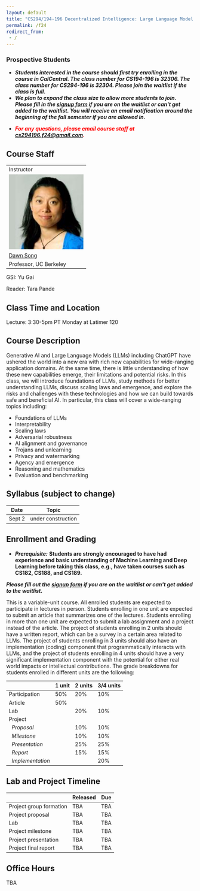 ```yaml
---
layout: default
title: "CS294/194-196 Decentralized Intelligence: Large Language Model Agents"
permalink: /f24
redirect_from:
 - /
---
```


### Prospective Students
- ***Students interested in the course should first try enrolling in the course in CalCentral. The class number for CS194-196 is 32306. The class number for CS294-196 is 32304. Please join the waitlist if the class is full.***
- ***We plan to expand the class size to allow more students to join. Please fill in the <a href="https://forms.gle/8sHgNLQm44G9yLRA8">signup form</a> if you are on the waitlist or can't get added to the waitlist. You will receive an email notification around the beginning of the fall semester if you are allowed in.***

[//]: # (- ***For general course content related questions, please join our [edstem]&#40;https://edstem.org/us/courses/41945/discussion/&#41;.***)
- ***<span style="color:red">For any questions, please email course staff at <a href="mailto:cs294196.f24@gmail.com">cs294196.f24@gmail.com</a>.</span>***

[//]: # (- ***<span style="color:red">Do not email the course staff or TAs. For private matters, post a private question on edstem and make sure it is visible to all teaching staff.</span>***)

[//]: # (- **Do not email the course staff. For private matters, post a private question on [edstem]&#40;https://edstem.org/us/courses/51702/discussion/&#41; and make sure it is visible to all teaching staff.**)

[//]: # ()
[//]: # (- ***Prerequisite:*** **Prospective students should have taken CS 182/282A Deep Neural Networks or its equivalent&#40;s&#41; and had some hands-on experience with deep learning.**)

[//]: # ()
[//]: # (- Prospective students should ***first try enrolling in the course through CalCentral***. The class number of CS 194-267 &#40;for undergraduate students&#41; is 34188 and the class number of CS 294-267 &#40;for graduate students&#41; is 34187. Please join the waitlist if the course is full. ***Please fill in the [enrollment petition form]&#40;https://forms.gle/g9SJYTzCY14HVcsc9&#41; if you are on or cannot join the waitlist***. We will reach out to you if your petition is approved.)

[//]: # (<!-- - ***For course announcements, please join our [edstem]&#40;https://edstem.org/us/courses/41945/discussion/&#41;.*** -->)

[//]: # (<!-- - ***<span style="color:red">Do not email the course staff or GSI. For private matters, post a private question on edstem and make sure it is visible to all teaching staff.</span>*** -->)

## Course Staff

<table>
<tbody>
<tr>
<td>
Instructor
</td>

[//]: # (<td>)

[//]: # (&#40;Guest&#41; Co-instructor)

[//]: # (</td>)
</tr>
<tr>
<td><img src="assets/dawn-berkeley.jpg" height=200/></td>

[//]: # (<td><img src="assets/dan1.jpg" height=200/></td>)
</tr>
<tr>
<td><a href="https://people.eecs.berkeley.edu/~dawnsong/">Dawn Song</a></td>

[//]: # (<td><a href="https://people.eecs.berkeley.edu/~hendrycks/">Dan Hendrycks</a></td>)
<tr>
<td>Professor, UC Berkeley</td>

[//]: # (<td>Director, Center for AI Safety</td>)
</tr>
</tr>
</tbody>
</table>

GSI: Yu Gai

Reader: Tara Pande

[//]: # ([edstem]&#40;https://edstem.org/us/courses/51702/discussion&#41;)

## Class Time and Location

Lecture: 3:30-5pm PT Monday at Latimer 120

[//]: # (**First lecture rescheduled to Jan 19 noon-1:30pm at Soda 306**)

## Course Description

Generative AI and Large Language Models (LLMs) including ChatGPT have ushered the world into a new era with rich new capabilities for wide-ranging application domains. At the same time, there is little understanding of how these new capabilities emerge, their limitations and potential risks. In this class, we will introduce foundations of LLMs, study methods for better understanding LLMs, discuss scaling laws and emergence, and explore the risks and challenges with these technologies and how we can build towards safe and beneficial AI. In particular, this class will cover a wide-ranging topics including:
- Foundations of LLMs
- Interpretability
- Scaling laws
- Adversarial robustness
- AI alignment and governance
- Trojans and unlearning
- Privacy and watermarking
- Agency and emergence
- Reasoning and mathematics
- Evaluation and benchmarking

## Syllabus (subject to change)

| Date   | Topic              |
|--------|--------------------|
| Sept 2 | under construction |

[//]: # (| Date   | Topic | Readings <br> &#40;forms due at 2pm before the day of the lecture&#41; |)

[//]: # (|--------|-------|----------|)

[//]: # (| Jan 19 | **Intro &#40;[slides]&#40;assets/intro-cs294-267-s24.pptx.pdf&#41;&#41; & transformer, LLM foundations &#40;[slides]&#40;assets/jan19.pdf&#41;&#41;** <br> Guest speaker: Łukasz Kaiser &#40;Member of Technical Staff, OpenAI&#41; | - [Attention Is All You Need]&#40;https://arxiv.org/abs/1706.03762&#41; <br> - [Chain-of-Thought Prompting]&#40;https://arxiv.org/abs/2201.11903&#41; <br> - &#40;Optional&#41; [Neural GPUs]&#40;https://arxiv.org/abs/1511.08228&#41; <br> - &#40;Optional&#41; [GPT becoming a Turing machine]&#40;https://arxiv.org/abs/2303.14310&#41; <br> *Fill [this]&#40;https://forms.gle/7L32LGARW66fcYx76&#41; out after reading the papers!* |)

[//]: # (| Jan 23 | **AI safety primer &#40;[slides]&#40;assets/jan23.pdf&#41;&#41; and representation engineering &#40;[slides]&#40;assets/jan23_1.pdf&#41;&#41;** <br> Guest speaker: Dan Hendrycks &#40;Director, Center for AI Safety&#41; | - [Unsolved Problems in ML Safety]&#40;https://arxiv.org/abs/2109.13916&#41; <br> - [Representation Engineering]&#40;https://arxiv.org/abs/2310.01405&#41; <br> - &#40;Optional&#41; [Catastrophic AI Risks]&#40;https://arxiv.org/abs/2306.12001&#41; <br> *Fill [this]&#40;https://forms.gle/35BfFWG9Qez7A9va7&#41; out after reading the papers!* |)

[//]: # (| Jan 30 | **Interpretability and model editing &#40;[slides]&#40;assets/jan30.pdf&#41;&#41;** <br> Guest speaker: David Bau &#40;Assistant Professor, Northeastern University&#41; | - [Locating and Editing Factual Associations in GPT]&#40;https://arxiv.org/abs/2202.05262&#41; <br> - [Function Vectors in LLMs]&#40;https://arxiv.org/abs/2310.15213&#41; <br> - &#40;Optional&#41; [Visualizing and Understanding CNNs]&#40;https://arxiv.org/abs/1311.2901&#41; <br> - &#40;Optional&#41; [Linear Classifier Probes]&#40;https://arxiv.org/abs/1610.01644&#41; <br> - &#40;Optional&#41; [In-context Learning and Induction Heads]&#40;https://arxiv.org/abs/2209.11895&#41; <br> *Fill [this]&#40;https://forms.gle/H7LaG1tmRpKj2qK96&#41; out after reading the papers!* |)

[//]: # (| Feb 6  | **Inside-out interpretability: training dynamics in multi-layer transformer &#40;[slides]&#40;assets/feb6.pdf&#41;&#41;** <br> Guest speaker: Yuandong Tian &#40;Research Scientist and Senior Manager, Meta AI Research&#41; | - [Scan and Snap]&#40;https://arxiv.org/abs/2305.16380&#41; <br> - [JoMA]&#40;https://arxiv.org/abs/2310.00535&#41; <br> - &#40;Optional&#41; [StreamingLLM]&#40;https://arxiv.org/abs/2309.17453&#41; <br> - &#40;Optional&#41; [Deja Vu]&#40;https://proceedings.mlr.press/v202/liu23am.html&#41; <br> - &#40;Optional&#41; [H<sub>2</sub>O]&#40;https://arxiv.org/abs/2306.14048&#41; <br> *Fill [this]&#40;https://forms.gle/9mnmsnzfELhNhC2z6&#41; out after reading the papers!* |)

[//]: # (| Feb 13 | **Models within models: how do LLMs represent the world? &#40;[slides]&#40;assets/feb13.pdf&#41;&#41;** <br> Guest speaker: Martin Wattenberg &#40;Professor, Harvard University&#41;| - [Emergent World Representations]&#40;https://arxiv.org/abs/2210.13382&#41; <br> - [The System Model and the User Model]&#40;https://arxiv.org/abs/2305.02469&#41; <br> - &#40;Optional&#41; [Probing Classifiers]&#40;https://arxiv.org/abs/2102.12452&#41; <br> - &#40;Optional&#41; [Climbing towards NLU]&#40;https://aclanthology.org/2020.acl-main.463/&#41; <br> - &#40;Optional&#41; [Can LMs Encode Perceptual Structure without Grounding?]&#40;https://aclanthology.org/2021.conll-1.9/&#41; <br> *Fill [this]&#40;https://forms.gle/g6JLneBaa8Vd5ik36&#41; out after reading the papers!* |)

[//]: # (| Feb 20 | **Benchmarks and evals, safety vs. capabilities, machine ethics &#40;[slides]&#40;assets/feb20.pdf&#41;&#41;** <br> Guest speakers: Dan Hendrycks &#40;Director, Center for AI Safety&#41; and Bo Li &#40;Associate Professor, University of Chicago&#41; | - [DecodingTrust: A Comprehensive Assessment of Trustworthiness in GPT Models]&#40;https://arxiv.org/abs/2306.11698&#41; <br> - [Do the Rewards Justify the Means? Measuring Trade-Offs Between Rewards and Ethical Behavior in the MACHIAVELLI Benchmark]&#40;https://arxiv.org/abs/2304.03279&#41; <br> *Fill [this]&#40;https://forms.gle/RDDuc2sZwmPj3M6q8&#41; out after reading the papers!* |)

[//]: # (| Feb 27 | **Memorization in language models &#40;[slides]&#40;assets/feb27.pdf&#41;&#41;** <br> Guest speaker: Eric Wallace &#40;UC Berkeley&#41; | - &#40;Optional&#41; [Extracting Training Data from Large Language Models]&#40;https://arxiv.org/abs/2012.07805&#41; <br> - &#40;Optional&#41; [Scalable Extraction of Training Data from &#40;Production&#41; Language Models]&#40;https://arxiv.org/abs/2311.17035&#41; <br> *Fill [this]&#40;https://forms.gle/oUcfqpyrG9R3iewX9&#41; out for bonus points!* |)

[//]: # (| Mar 5  | **Watermarking and AI safety** <br> Guest speaker: Boaz Barak &#40;Professor, Harvard University&#41; | - &#40;Optional&#41; [Watermarking in the sand]&#40;https://www.harvard.edu/kempner-institute/2023/11/09/watermarking-in-the-sand/&#41; <br> - &#40;Optional&#41; [Thoughts on AI safety]&#40;https://windowsontheory.org/2023/04/12/thoughts-on-ai-safety/&#41; <br> *Fill [this]&#40;https://forms.gle/WusFLuzjJYQ1NkWC8&#41; out for bonus points!* |)

[//]: # (| Mar 12 | **Using AI to understand AI &#40;[slides]&#40;assets/mar12.pdf&#41;&#41;** <br> Guest speaker: Jacob Steinhardt &#40;Assistant Professor, UC Berkeley&#41; | - [Interpreting CLIP's Image Representation via Text-Based Decomposition]&#40;https://arxiv.org/abs/2310.05916&#41; <br> - [Mass-Producing Failures of Multimodal Systems with Language Models]&#40;https://arxiv.org/abs/2306.12105&#41; <br> - &#40;Optional&#41; [Describing Differences between Text Distributions with Natural Language]&#40;https://arxiv.org/abs/2201.12323&#41; <br>  *Fill [this]&#40;https://forms.gle/VJqbWHmLdkwdC6ih9&#41; out for bonus points!* |)

[//]: # (| Mar 19 | **The security of LLMs &#40;[slides]&#40;assets/mar19.pdf&#41;&#41;** <br> Guest speaker: Nicholas Carlini &#40;Research Scientist, Google DeepMind&#41; | - [Universal and Transferable Adversarial Attacks on Aligned Language Models]&#40;https://arxiv.org/abs/2307.15043&#41; <br> - &#40;Optional&#41; [Poisoning Web-Scale Training Datasets is Practical]&#40;https://arxiv.org/abs/2302.10149&#41; <br> - &#40;Optional&#41; [Stealing Part of a Production Language Model]&#40;https://arxiv.org/abs/2403.06634&#41; <br> *Fill [this]&#40;https://forms.gle/3MM8E4vpmAWzdZZm8&#41; out after reading the papers!* |)

[//]: # (| Mar 26 | Spring recess | |)

[//]: # (| Apr 2  | No lecture | |)

[//]: # (| Apr 9  | **Towards safer AI though mechanistic interpretability and formal verification** <br> Guest speaker: Max Tegmark &#40;Professor, MIT&#41; | - [Opening the AI black box: program synthesis via mechanistic interpretability]&#40;https://arxiv.org/abs/2402.05110&#41; <br> *Fill [this]&#40;https://forms.gle/9Tr1tCHyATYM9ScSA&#41; out after reading the papers!* |)

[//]: # (| Apr 16 | Guest speaker: Christian Szegedy &#40;Co-founder, xAI&#41; | - [Autoformalization with Large Language Models]&#40;https://arxiv.org/abs/2205.12615&#41; <br> - &#40;Optional&#41; [Draft, Sketch, and Prove: Guiding Formal Theorem Provers with Informal Proofs]&#40;https://arxiv.org/abs/2210.12283&#41; <br> - &#40;Optional&#41; [Magnushammer: A Transformer-Based Approach to Premise Selection]&#40;https://arxiv.org/abs/2303.04488&#41; <br> *Fill [this]&#40;https://forms.gle/Rz99V1Zxk964DYCJ9&#41; out after reading the papers!* |)

[//]: # (| Apr 23 | Project presentation | |)

## Enrollment and Grading

- ***Prerequisite:*** **Students are strongly encouraged to have had experience and basic understanding of Machine Learning and Deep Learning before taking this class, e.g., have taken courses such as CS182, CS188, and CS189.**

***Please fill out the <a href="https://forms.gle/8sHgNLQm44G9yLRA8">signup form</a> if you are on the waitlist or can't get added to the waitlist.***

This is a variable-unit course.
All enrolled students are expected to participate in lectures in person.
Students enrolling in one unit are expected to submit an article that summarizes one of the lectures.
Students enrolling in more than one unit are expected to submit a lab assignment and a project instead of the article.
The project of students enrolling in 2 units should have a written report, which can be a survey in a certain area related to LLMs.
The project of students enrolling in 3 units should also have an implementation (coding) component that programmatically interacts with LLMs, and the project of students enrolling in 4 units should have a very significant implementation component with the potential for either real world impacts or intellectual contributions.
The grade breakdowns for students enrolled in different units are the following:

|                              | 1 unit | 2 units | 3/4 units |
|------------------------------|--------|---------|-----------|
| Participation                | 50%    | 20%     | 10%       |
| Article                      | 50%    |         |           |
| Lab                          |        | 20%     | 10%       |
| Project                      |        |         |           |
| &nbsp;&nbsp;*Proposal*       |        | 10%     | 10%       |
| &nbsp;&nbsp;*Milestone*      |        | 10%     | 10%       |
| &nbsp;&nbsp;*Presentation*   |        | 25%     | 25%       |
| &nbsp;&nbsp;*Report*         |        | 15%     | 15%       |
| &nbsp;&nbsp;*Implementation* |        |         | 20%       |

## Lab and Project Timeline

|                         | Released | Due    |
|-------------------------|----------|--------|
| Project group formation | TBA      | TBA    |
| Project proposal        | TBA      | TBA    |
| Lab                     | TBA      | TBA    |
| Project milestone       | TBA      | TBA    |
| Project presentation    | TBA      | TBA    |
| Project final report    | TBA      | TBA    |

## Office Hours

TBA

[//]: # ([Yu Gai]&#40;https://edstem.org/us/courses/51702/discussion/4186218&#41;)
